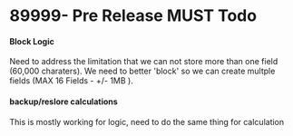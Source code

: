 # 89999- Pre Release MUST Todo

#### Block Logic

Need to address the limitation that we can not store more than one field (60,000 charaters). We need to better 'block' so we can create multple fields (MAX 16 Fields - +/- 1MB ).

#### backup/reslore calculations

This is mostly working for logic, need to do the same thing for calculation
